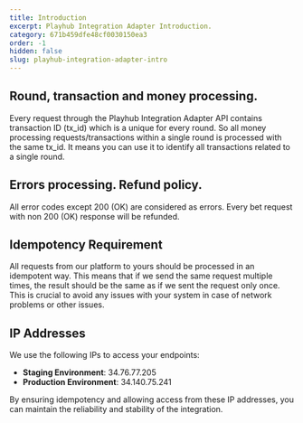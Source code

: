 ```yaml
---
title: Introduction
excerpt: Playhub Integration Adapter Introduction.
category: 671b459dfe48cf0030150ea3
order: -1
hidden: false
slug: playhub-integration-adapter-intro
---
```


## Round, transaction and money processing.
Every request through the Playhub Integration Adapter API contains transaction ID (tx_id) which is a unique for every round.
So all money processing requests/transactions within a single round is processed with the same tx_id.
It means you can use it to identify all transactions related to a single round.


## Errors processing. Refund policy.
All error codes except 200 (OK) are considered as errors. Every bet request with non 200 (OK) response will be refunded.

## Idempotency Requirement

All requests from our platform to yours should be processed in an idempotent way. This means that if we send the same request multiple times, the result should be the same as if we sent the request only once. This is crucial to avoid any issues with your system in case of network problems or other issues.

## IP Addresses

We use the following IPs to access your endpoints:

- **Staging Environment**: 34.76.77.205
- **Production Environment**: 34.140.75.241

By ensuring idempotency and allowing access from these IP addresses, you can maintain the reliability and stability of the integration.